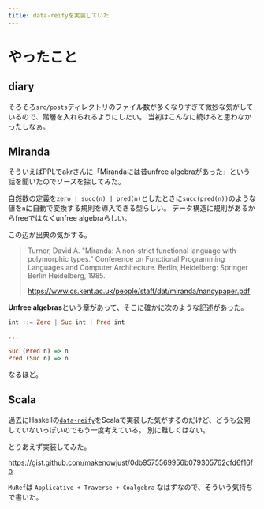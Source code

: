 ```yaml
---
title: data-reifyを実装していた
---
```


# やったこと

## diary

そろそろ`src/posts`ディレクトリのファイル数が多くなりすぎて微妙な気がしているので、階層を入れられるようにしたい。
当初はこんなに続けると思わなかったしなぁ。

## Miranda

そういえばPPLでakrさんに「Mirandaには昔unfree algebraがあった」という話を聞いたのでソースを探してみた。

自然数の定義を`zero | succ(n) | pred(n)`としたときに`succ(pred(n))`のような値を`n`に自動で変換する規則を導入できる型らしい。
データ構造に規則があるからfreeではなくunfree algebraらしい。

この辺が出典の気がする。

> Turner, David A. "Miranda: A non-strict functional language with polymorphic types." Conference on Functional Programming Languages and Computer Architecture. Berlin, Heidelberg: Springer Berlin Heidelberg, 1985.
>
> <https://www.cs.kent.ac.uk/people/staff/dat/miranda/nancypaper.pdf>

**Unfree algebras**という章があって、そこに確かに次のような記述があった。

```haskell
int ::= Zero | Suc int | Pred int

...

Suc (Pred n) => n
Pred (Suc n) => n
```

なるほど。

## Scala

過去にHaskellの[`data-reify`](https://hackage.haskell.org/package/data-reify)をScalaで実装した気がするのだけど、どうも公開していないっぽいのでもう一度考えている。
別に難しくはない。

とりあえず実装してみた。

<https://gist.github.com/makenowjust/0db9575569956b079305762cfd6f16fb>

`MuRef`は `Applicative + Traverse + Coalgebra` なはずなので、そういう気持ちで書いた。
